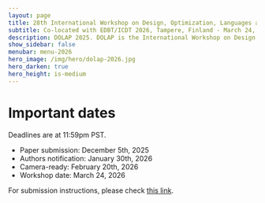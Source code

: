 ```yaml
---
layout: page
title: 28th International Workshop on Design, Optimization, Languages and Analytical Processing of Big Data
subtitle: Co-located with EDBT/ICDT 2026, Tampere, Finland - March 24, 2026
description: DOLAP 2025. DOLAP is the International Workshop on Design, Optimization, Languages and Analytical Processing of Big Data. The 28th edition of the workshop is co-located with the EDBT/ICDT 2026 conference and takes place in Tampere, Finland, on March 24, 2026. This page presents the important dates of DOLAP 2025.
show_sidebar: false
menubar: menu-2026
hero_image: /img/hero/dolap-2026.jpg
hero_darken: true
hero_height: is-medium
---
```


# Important dates

Deadlines are at 11:59pm PST.

- Paper submission: December 5th, 2025
- Authors notification: January 30th, 2026
- Camera-ready: February 20th, 2026 
- Workshop date: March 24, 2026

For submission instructions, please check [this link](/dolap-2026/call-for-papers#submission-instructions).

